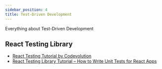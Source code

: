 ```yaml
---
sidebar_position: 4
title: Test-Driven Development
---
```


Everything about Test-Driven Development

## React Testing Library

- [React Testing Tutorial by Codevolution](https://www.youtube.com/playlist?list=PLC3y8-rFHvwirqe1KHFCHJ0RqNuN61SJd)
- [React Testing Library Tutorial – How to Write Unit Tests for React Apps](https://www.freecodecamp.org/news/write-unit-tests-using-react-testing-library/)
